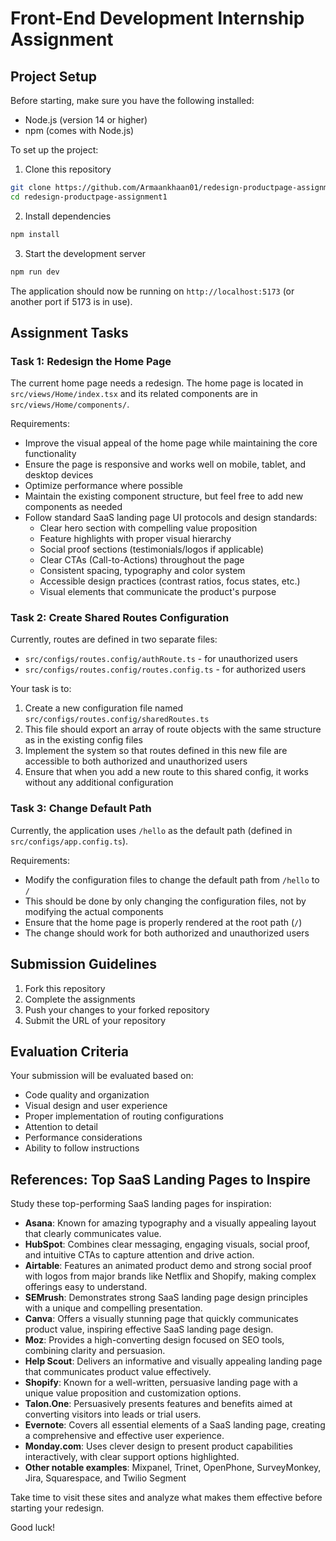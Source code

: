 # Front-End Development Internship Assignment

## Project Setup

Before starting, make sure you have the following installed:

-   Node.js (version 14 or higher)
-   npm (comes with Node.js)

To set up the project:

1. Clone this repository

```bash
git clone https://github.com/Armaankhaan01/redesign-productpage-assignment1
cd redesign-productpage-assignment1
```

2. Install dependencies

```bash
npm install
```

3. Start the development server

```bash
npm run dev
```

The application should now be running on `http://localhost:5173` (or another port if 5173 is in use).

## Assignment Tasks

### Task 1: Redesign the Home Page

The current home page needs a redesign. The home page is located in `src/views/Home/index.tsx` and its related components are in `src/views/Home/components/`.

Requirements:

-   Improve the visual appeal of the home page while maintaining the core functionality
-   Ensure the page is responsive and works well on mobile, tablet, and desktop devices
-   Optimize performance where possible
-   Maintain the existing component structure, but feel free to add new components as needed
-   Follow standard SaaS landing page UI protocols and design standards:
    -   Clear hero section with compelling value proposition
    -   Feature highlights with proper visual hierarchy
    -   Social proof sections (testimonials/logos if applicable)
    -   Clear CTAs (Call-to-Actions) throughout the page
    -   Consistent spacing, typography and color system
    -   Accessible design practices (contrast ratios, focus states, etc.)
    -   Visual elements that communicate the product's purpose

### Task 2: Create Shared Routes Configuration

Currently, routes are defined in two separate files:

-   `src/configs/routes.config/authRoute.ts` - for unauthorized users
-   `src/configs/routes.config/routes.config.ts` - for authorized users

Your task is to:

1. Create a new configuration file named `src/configs/routes.config/sharedRoutes.ts`
2. This file should export an array of route objects with the same structure as in the existing config files
3. Implement the system so that routes defined in this new file are accessible to both authorized and unauthorized users
4. Ensure that when you add a new route to this shared config, it works without any additional configuration

### Task 3: Change Default Path

Currently, the application uses `/hello` as the default path (defined in `src/configs/app.config.ts`).

Requirements:

-   Modify the configuration files to change the default path from `/hello` to `/`
-   This should be done by only changing the configuration files, not by modifying the actual components
-   Ensure that the home page is properly rendered at the root path (`/`)
-   The change should work for both authorized and unauthorized users

## Submission Guidelines

1. Fork this repository
2. Complete the assignments
3. Push your changes to your forked repository
4. Submit the URL of your repository

## Evaluation Criteria

Your submission will be evaluated based on:

-   Code quality and organization
-   Visual design and user experience
-   Proper implementation of routing configurations
-   Attention to detail
-   Performance considerations
-   Ability to follow instructions

## References: Top SaaS Landing Pages to Inspire

Study these top-performing SaaS landing pages for inspiration:

-   **Asana**: Known for amazing typography and a visually appealing layout that clearly communicates value.
-   **HubSpot**: Combines clear messaging, engaging visuals, social proof, and intuitive CTAs to capture attention and drive action.
-   **Airtable**: Features an animated product demo and strong social proof with logos from major brands like Netflix and Shopify, making complex offerings easy to understand.
-   **SEMrush**: Demonstrates strong SaaS landing page design principles with a unique and compelling presentation.
-   **Canva**: Offers a visually stunning page that quickly communicates product value, inspiring effective SaaS landing page design.
-   **Moz**: Provides a high-converting design focused on SEO tools, combining clarity and persuasion.
-   **Help Scout**: Delivers an informative and visually appealing landing page that communicates product value effectively.
-   **Shopify**: Known for a well-written, persuasive landing page with a unique value proposition and customization options.
-   **Talon.One**: Persuasively presents features and benefits aimed at converting visitors into leads or trial users.
-   **Evernote**: Covers all essential elements of a SaaS landing page, creating a comprehensive and effective user experience.
-   **Monday.com**: Uses clever design to present product capabilities interactively, with clear support options highlighted.
-   **Other notable examples**: Mixpanel, Trinet, OpenPhone, SurveyMonkey, Jira, Squarespace, and Twilio Segment

Take time to visit these sites and analyze what makes them effective before starting your redesign.

Good luck!
